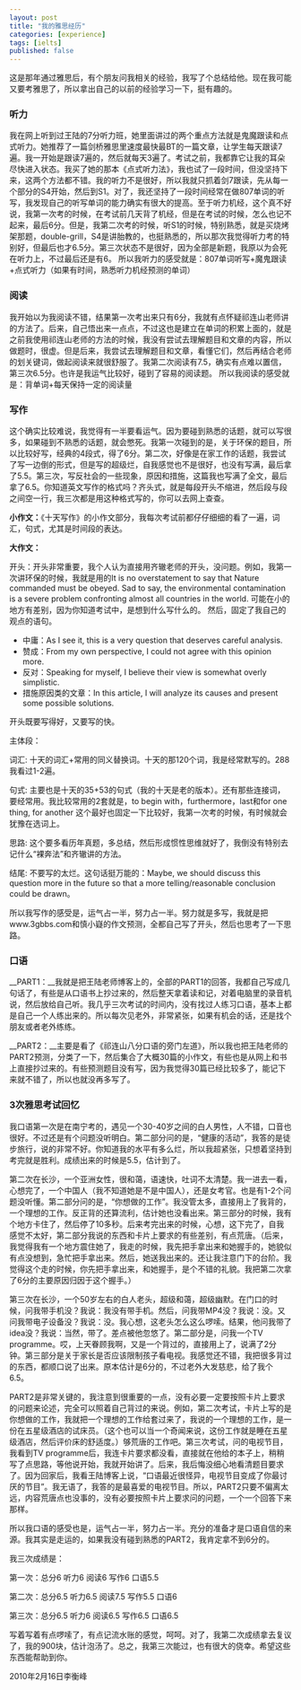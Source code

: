 ```yaml
---
layout: post
title: "我的雅思经历"
categories: [experience]
tags: [ielts]
published: false
---
```


这是那年通过雅思后，有个朋友问我相关的经验，我写了个总结给他。现在我可能又要考雅思了，所以拿出自己的以前的经验学习一下，挺有趣的。

### 听力

我在网上听到过王陆的7分听力班，她里面讲过的两个重点方法就是鬼魔跟读和点式听力。她推荐了一篇剑桥雅思里速度最快最BT的一篇文章，让学生每天跟读7遍。我一开始是跟读7遍的，然后就每天3遍了。考试之前，我都靠它让我的耳朵尽快进入状态。我买了她的那本《点式听力法》，我也试了一段时间，但没坚持下来，这两个方法都不错。我的听力不是很好，所以我就只抓着剑7跟读，先从每一个部分的S4开始，然后到S1。对了，我还坚持了一段时间经常在做807单词的听写，我发现自己的听写单词的能力确实有很大的提高。至于听力机经，这个真不好说，我第一次考的时候，在考试前几天背了机经，但是在考试的时候，怎么也记不起来，最后6分。但是，我第二次考的时候，听S1的时候，特别熟悉，就是买烧烤架那题，double-grill，S4是讲胎教的，也挺熟悉的，所以那次我觉得听力考的特别好，但最后也才6.5分。第三次状态不是很好，因为全部是新题，我原以为会死在听力上，不过最后还是有6。
所以我听力的感受就是：807单词听写+魔鬼跟读+点式听力（如果有时间，熟悉听力机经预测的单词）

### 阅读

我开始以为我阅读不错，结果第一次考出来只有6分，我就有点怀疑祁连山老师讲的方法了。后来，自己悟出来一点点，不过这也是建立在单词的积累上面的，就是之前我使用祁连山老师的方法的时候，我没有尝试去理解题目和文章的内容，所以做题时，很虚。但是后来，我尝试去理解题目和文章，看懂它们，然后再结合老师的划关键词，做起阅读来就很舒服了。我第二次阅读有7.5，确实有点难以置信，第三次6.5分。也许是我运气比较好，碰到了容易的阅读题。
所以我阅读的感受就是：背单词+每天保持一定的阅读量

### 写作

这个确实比较难说，我觉得有一半要看运气。因为要碰到熟悉的话题，就可以写很多，如果碰到不熟悉的话题，就会憋死。我第一次碰到的是，关于环保的题目，所以比较好写，经典的4段式，得了6分。第二次，好像是在家工作的话题，我尝试了写一边倒的形式，但是写的超级烂，自我感觉也不是很好，也没有写满，最后拿了5.5。第三次，写反社会的一些现象，原因和措施，这篇我也写满了全文，最后拿了6.5。你知道英文写作的格式吗？齐头式，就是每段开头不缩进，然后段与段之间空一行，我三次都是用这种格式写的，你可以去网上查查。

__小作文：__《十天写作》的小作文部分，我每次考试前都仔仔细细的看了一遍，词汇，句式，尤其是时间段的表达。

__大作文：__

开头：开头非常重要，我个人认为直接用齐辙老师的开头，没问题。例如，我第一次讲环保的时候，我就是用的It is no overstatement to say that Nature commanded must be obeyed. Sad to say, the environmental contamination is a severe problem confronting almost all countries in the world. 可能在小的地方有差别，因为你知道考试中，是想到什么写什么的。
然后，固定了我自己的观点的语句。

*   中庸：As I see it, this is a very question that deserves careful analysis.
*   赞成：From my own perspective, I could not agree with this opinion more.
*   反对：Speaking for myself, I believe their view is somewhat overly simplistic.
*   措施原因类的文章：In this article, I will analyze its causes and present some possible solutions.

开头既要写得好，又要写的快。

主体段：

词汇: 十天的词汇+常用的同义替换词。十天的那120个词，我是经常默写的。288我看过1-2遍。

句式: 主要也是十天的35+53的句式（我的十天是老的版本）。还有那些连接词，要经常用。我比较常用的2套就是，to begin with，furthermore，last和for one thing, for another 这个最好也固定一下比较好，我第一次考的时候，有时候就会犹豫在选词上。

思路: 这个要多看历年真题，多总结，然后形成惯性思维就好了，我倒没有特别去记什么“裸奔法”和齐辙讲的方法。

结尾: 不要写的太烂。这句话挺万能的：Maybe, we should discuss this question more in the future so that a more telling/reasonable conclusion could be drawn。

所以我写作的感受是，运气占一半，努力占一半。努力就是多写，我就是把www.3gbbs.com和慎小嶷的作文预测，全都自己写了开头，然后也思考了一下思路。

### 口语

__PART1：__我就是把王陆老师博客上的，全部的PART1的回答，我都自己写成几句话了，有些是从口语书上抄过来的，然后整天拿着读和记，对着电脑里的录音机说，然后放给自己听。我几乎三次考试的时间内，没有找过人练习口语，基本上都是自己一个人练出来的。所以每次见老外，非常紧张，如果有机会的话，还是找个朋友或者老外练练。

__PART2：__主要是看了《祁连山八分口语的旁门左道》，所以我也把王陆老师的PART2预测，分类了一下，然后集合了大概30篇的小作文，有些也是从网上和书上直接抄过来的。有些预测题目没有写，因为我觉得30篇已经比较多了，能记下来就不错了，所以也就没再多写了。

### 3次雅思考试回忆

我口语第一次是在南宁考的，遇见一个30-40岁之间的白人男性，人不错，口音也很好。不过还是有个问题没听明白。第二部分问的是，“健康的活动”，我答的是徒步旅行，说的非常不好。你知道我的水平有多么烂，所以我超紧张，只想着坚持到考完就是胜利。成绩出来的时候是5.5，估计到了。

第二次在长沙，一个亚洲女性，很和蔼，语速快，吐词不太清楚。我一进去一看，心想完了，一个中国人（我不知道她是不是中国人），还是女考官。也是有1-2个问题没听懂。第二部分问的是，“你想做的工作”。我没管太多，直接用上了我背的，一个理想的工作。反正背的还算流利，估计她也没看出来。第三部分的时候，我有个地方卡住了，然后停了10多秒。后来考完出来的时候，心想，这下完了，自我感觉不太好，第二部分我说的东西和卡片上要求的有些差别，有点荒唐。（后来，我觉得我有一个地方震住她了，我走的时候，我先把手拿出来和她握手的，她貌似有点没想到，急忙把手拿出来。然后，她送我出来的。还让我注意门下的台阶。我觉得这个走的时候，你先把手拿出来，和她握手，是个不错的礼貌。我把第二次拿了6分的主要原因归因于这个握手。）

第三次在长沙，一个50岁左右的白人老头，超级和蔼，超级幽默。在门口的时候，问我带手机没？我说：我没有带手机。然后，问我带MP4没？我说：没。又问我带电子设备没？我说：没。我心想，这老头怎么这么啰嗦。结果，他问我带了idea没？我说：当然，带了。差点被他忽悠了。第二部分是，问我一个TV programme。哎，上天眷顾我啊，又是一个背过的，直接用上了，说满了2分钟。第三部分是关于家长是否应该限制孩子看电视。我感觉还不错，我把很多背过的东西，都顺口说了出来。原本估计是6分的，不过老外大发慈悲，给了我个6.5。

PART2是非常关键的，我注意到很重要的一点，没有必要一定要按照卡片上要求的问题来论述，完全可以照着自己背过的来说。例如，第二次考试，卡片上写的是你想做的工作，我就把一个理想的工作给套过来了，我说的一个理想的工作，是一份在五星级酒店的试床员。（这个也可以当一个奇闻来说，这份工作就是睡在五星级酒店，然后评价床的舒适度。）够荒唐的工作吧。第三次考试，问的电视节目，我看到TV programme后，我连卡片要求都没看，直接就在他给的本子上，稍稍写了点思路，等他说开始，我就开始讲了。后来，我后悔没细心地看清题目要求了。因为回家后，我看王陆博客上说，“口语最近很怪异，电视节目变成了你最讨厌的节目”。我无语了，我答的是最喜爱的电视节目。所以，PART2只要不偏离太远，内容荒唐点也没事的，没有必要按照卡片上要求问的问题，一个一个回答下来那样。

所以我口语的感受也是，运气占一半，努力占一半。充分的准备才是口语自信的来源。我其实是走运的，如果我没有碰到熟悉的PART2，我肯定拿不到6分的。

我三次成绩是：

第一次：总分6  听力6  阅读6  写作6  口语5.5

第二次：总分6.5 听力6.5 阅读7.5 写作5.5 口语6

第三次：总分6.5 听力6  阅读6.5 写作6.5 口语6.5

写着写着有点啰嗦了，有点记流水账的感觉，呵呵。对了，我第二次成绩拿去复议了，我的900块，估计泡汤了。总之，我第三次能过，也有很大的侥幸。希望这些东西能帮助到你。

2010年2月16日李衡峰
